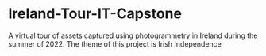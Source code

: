 # Ireland-Tour-IT-Capstone
A virtual tour of assets captured using photogrammetry in Ireland during the summer of 2022. The theme of this project is Irish Independence
